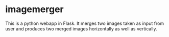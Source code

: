 # imagemerger
This is a python webapp in Flask. It merges two images taken as input from user and produces two merged images horizontally as well as vertically.

